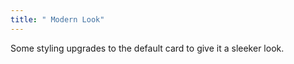 ```yaml
---
title: " Modern Look"
---
```


Some styling upgrades to the default card to give it a sleeker look.
